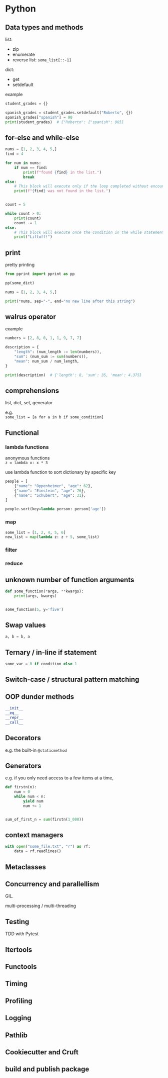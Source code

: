 # Python

## Data types and methods

list:
- zip
- enumerate
- reverse list: `some_list[::-1]`

dict:
- get
- setdefault

example
```Python
student_grades = {}

spanish_grades = student_grades.setdefault("Roberto", {})
spanish_grades["spanish"] = 90
print(student_grades)  # {"Roberto": {"spanish": 90}}
```

## for-else and while-else

```Python
nums = [1, 2, 3, 4, 5,]
find = 4

for num in nums:
    if num == find:
        print(f"found {find} in the list.")
        break
else:
    # This block will execute only if the loop completed without encountering a 'break'
    print(f"{find} was not found in the list.")


count = 5

while count > 0:
    print(count)
    count -= 1
else:
    # This block will execute once the condition in the while statement is no longer true
    print("Liftoff!")
```

## print

pretty printing
```Python
from pprint import pprint as pp

pp(some_dict)
```

```Python
nums = [1, 2, 3, 4, 5,]

print(*nums, sep="-", end="no new line after this string")
```

## walrus operator

example
```Python
numbers = [2, 8, 0, 1, 1, 9, 7, 7]

description = {
    "length": (num_length := len(numbers)),
    "sum": (num_sum := sum(numbers)),
    "mean": num_sum / num_length,
}

print(description)  # {'length': 8, 'sum': 35, 'mean': 4.375}
```

## comprehensions

list, dict, set, generator

e.g.<br>
`some_list = [a for a in b if some_condition]`

## Functional

### lambda functions
anonymous functions<br>
`z = lambda x: x * 3`

use lambda function to sort dictionary by specific key
```Python
people = [
    {"name": "Oppenheimer", "age": 62},
    {"name": "Einstein", "age": 76},
    {"name": "Schubert", "age": 31},
]

people.sort(key=lambda person: person['age'])
```

### map
```Python
some_list = [1, 2, 4, 5, 6]
new_list = map(lambda z: z + 5, some_list)
```

### filter

### reduce

## unknown number of function arguments
```Python
def some_function(*args, **kwargs):
    print(args, kwargs)


some_function(5, y='five')
```

## Swap values
```Python
a, b = b, a
```

## Ternary / in-line if statement
```Python
some_var = 0 if condition else 1
```

## Switch-case / structural pattern matching

## OOP dunder methods

```Python
__init__
__eq__
__repr__
__call__
```

## Decorators
e.g. the built-in `@staticmethod`

## Generators
e.g. if you only need access to a few items at a time,
```Python
def firstn(n):
    num = 0
    while num < n:
        yield num
        num += 1


sum_of_first_n = sum(firstn(1_000))
```

## context managers
```Python
with open("some_file.txt", "r") as rf:
    data = rf.readlines()
```

## Metaclasses

## Concurrency and parallellism
GIL.

multi-processing / multi-threading

## Testing
TDD with Pytest

## Itertools

## Functools

## Timing

## Profiling

## Logging

## Pathlib

## Cookiecutter and Cruft

## build and publish package
